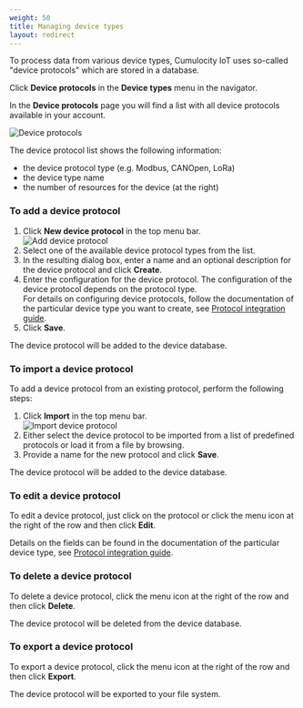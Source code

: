 ```yaml
---
weight: 50
title: Managing device types
layout: redirect
---
```


To process data from various device types, Cumulocity IoT uses so-called "device protocols" which are stored in a database.

Click **Device protocols** in the **Device types** menu in the navigator.

In the **Device protocols** page you will find a list with all device protocols available in your account.

![Device protocols](/images/users-guide/DeviceManagement/devmgmt-device-protocols.png)

The device protocol list shows the following information:

* the device protocol type (e.g. Modbus, CANOpen, LoRa)
* the device type name
* the number of resources for the device (at the right)

### To add a device protocol

1. Click **New device protocol** in the top menu bar.
 <br>![Add device protocol](/images/users-guide/DeviceManagement/devmgmt-device-protocol-add.png)
2. Select one of the available device protocol types from the list.
3. In the resulting dialog box, enter a name and an optional description for the device protocol and click **Create**.
4. Enter the configuration for the device protocol. The configuration of the device protocol depends on the protocol type. <br>
For details on configuring device protocols, follow the documentation of the particular device type you want to create, see [Protocol integration guide](/protocol-integration/overview).
5. Click **Save**.

The device protocol will be added to the device database.

### To import a device protocol

To add a device protocol from an existing protocol, perform the following steps:

1. Click **Import** in the top menu bar.
 <br>![Import device protocol](/images/users-guide/DeviceManagement/devmgmt-device-protocol-import.png)
2. Either select the device protocol to be imported from a list of predefined protocols or load it from a file by browsing.
3. Provide a name for the new protocol and click **Save**.

The device protocol will be added to the device database.

### To edit a device protocol

To edit a device protocol, just click on the protocol or click the menu icon at the right of the row and then click **Edit**.

Details on the fields can be found in the documentation of the particular device type, see [Protocol integration guide](/protocol-integration/overview).

### To delete a device protocol

To delete a device protocol, click the menu icon at the right of the row and then click **Delete**.

The device protocol will be deleted from the device database.

### To export a device protocol

To export a device protocol, click the menu icon at the right of the row and then click **Export**.

The device protocol will be exported to your file system.
